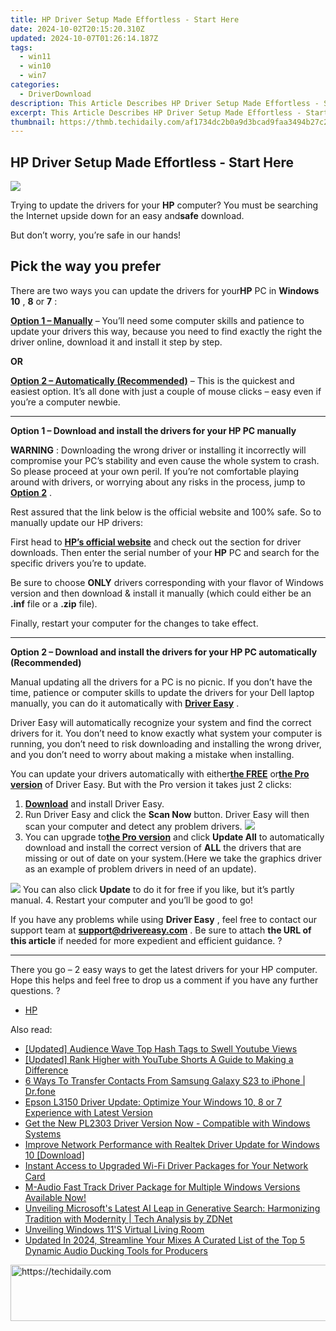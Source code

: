 ```yaml
---
title: HP Driver Setup Made Effortless - Start Here
date: 2024-10-02T20:15:20.310Z
updated: 2024-10-07T01:26:14.187Z
tags:
  - win11
  - win10
  - win7
categories:
  - DriverDownload
description: This Article Describes HP Driver Setup Made Effortless - Start Here
excerpt: This Article Describes HP Driver Setup Made Effortless - Start Here
thumbnail: https://thmb.techidaily.com/af1734dc2b0a9d3bcad9faa3494b27c219c63253c502adbe4dde73c3482b6b83.jpg
---
```


## HP Driver Setup Made Effortless - Start Here

![](https://images.drivereasy.com/wp-content/uploads/2018/10/img_5bb8235cdc55d.jpg)

 Trying to update the drivers for your **HP**   computer? You must be searching the Internet upside down for an easy and**safe** download.

But don’t worry, you’re safe in our hands!

## Pick the way you prefer

 There are two ways you can update the drivers for your**HP** PC in **Windows 10** , **8** or **7** :

[**Option 1 – Manually**](https://tools.techidaily.com/drivereasy/download/) – You’ll need some computer skills and patience to update your drivers this way, because you need to find exactly the right the driver online, download it and install it step by step.

**OR**

[**Option 2 – Automatically (Recommended)**](https://tools.techidaily.com/drivereasy/download/) – This is the quickest and easiest option. It’s all done with just a couple of mouse clicks – easy even if you’re a computer newbie.

---

 **Option 1 – Download and install the drivers for your HP PC manually**

**WARNING** : Downloading the wrong driver or installing it incorrectly will compromise your PC’s stability and even cause the whole system to crash. So please proceed at your own peril. If you’re not comfortable playing around with drivers, or worrying about any risks in the process, jump to [**Option 2**](https://tools.techidaily.com/drivereasy/download/) .

 Rest assured that the link below is the official website and 100% safe. So to manually update our HP drivers:

 First head to **[HP’s official website](https://www8.hp.com/us/en/home.html)** [](https://shop-links.co/link/?exclusive=1&publisher_slug=itechdaily19598&url=https%3A%2F%2Fwww.dell.com%2Fen-us) and check out the section for driver downloads. Then enter the serial number of your **HP** PC and search for the specific drivers you’re to update.

 Be sure to choose **ONLY** drivers corresponding with your flavor of Windows version and then download & install it manually (which could either be an **.inf** file or a **.zip** file).

Finally, restart your computer for the changes to take effect.

---

 **Option 2 – Download and install the drivers for your HP PC automatically (Recommended)**

 Manual updating all the drivers for a PC is no picnic. If you don’t have the time, patience or computer skills to update the  drivers for your Dell laptop manually, you can do it automatically with **[Driver Easy](https://tools.techidaily.com/drivereasy/download/)**  .

 Driver Easy will automatically recognize your system and find the correct drivers for it. You don’t need to know exactly what system your computer is running, you don’t need to risk downloading and installing the wrong driver, and you don’t need to worry about making a mistake when installing.

 You can update your drivers automatically with either[**the FREE**](https://tools.techidaily.com/drivereasy/download/)  or[**the Pro version**](https://tools.techidaily.com/drivereasy/download/) of Driver Easy. But with the Pro version it takes just 2 clicks:

1. **[Download](https://tools.techidaily.com/drivereasy/download/)**  and install Driver Easy.
2. Run Driver Easy and click the **Scan Now** button. Driver Easy will then scan your computer and detect any problem drivers. ![](https://images.drivereasy.com/wp-content/uploads/2018/07/img_5b5aefd675a7c.jpg)
3. You can upgrade to[**the Pro version**](https://tools.techidaily.com/drivereasy/download/) and click **Update All** to automatically download and install the correct version of **ALL**  the drivers that are missing or out of date on your system.(Here we take the graphics driver as an example of problem drivers in need of an update).  

![](https://images.drivereasy.com/wp-content/uploads/2018/10/img_5bb83229d86f1.jpg) You can also click **Update** to do it for free if you like, but it’s partly manual.
4. Restart your computer and you’ll be good to go!

 If you have any problems while using **Driver Easy** , feel free to contact our support team at **<support@drivereasy.com>** . Be sure to attach **the URL of this article** if needed for more expedient and efficient guidance. ?

---

 There you go – 2 easy ways to get the latest drivers for your HP computer. Hope this helps and feel free to drop us a comment if you have any further questions. ?

* [HP](https://tools.techidaily.com/drivereasy/download/)

<ins class="adsbygoogle"
     style="display:block"
     data-ad-format="autorelaxed"
     data-ad-client="ca-pub-7571918770474297"
     data-ad-slot="1223367746"></ins>

<ins class="adsbygoogle"
     style="display:block"
     data-ad-client="ca-pub-7571918770474297"
     data-ad-slot="8358498916"
     data-ad-format="auto"
     data-full-width-responsive="true"></ins>

<span class="atpl-alsoreadstyle">Also read:</span>
<div><ul>
<li><a href="https://youtube-data.techidaily.com/ed-audience-wave-top-hash-tags-to-swell-youtube-views/"><u>[Updated] Audience Wave Top Hash Tags to Swell Youtube Views</u></a></li>
<li><a href="https://facebook-video-share.techidaily.com/updated-rank-higher-with-youtube-shorts-a-guide-to-making-a-difference/"><u>[Updated] Rank Higher with YouTube Shorts A Guide to Making a Difference</u></a></li>
<li><a href="https://blog-min.techidaily.com/6-ways-to-transfer-contacts-from-samsung-galaxy-s23-to-iphone-drfone-by-drfone-transfer-from-android-transfer-from-android/"><u>6 Ways To Transfer Contacts From Samsung Galaxy S23 to iPhone | Dr.fone</u></a></li>
<li><a href="https://driver-download.techidaily.com/1722965870408-epson-l3150-driver-update-optimize-your-windows-10-8-or-7-experience-with-latest-version/"><u>Epson L3150 Driver Update: Optimize Your Windows 10, 8 or 7 Experience with Latest Version</u></a></li>
<li><a href="https://driver-download.techidaily.com/get-the-new-pl2303-driver-version-now-compatible-with-windows-systems/"><u>Get the New PL2303 Driver Version Now - Compatible with Windows Systems</u></a></li>
<li><a href="https://driver-download.techidaily.com/improve-network-performance-with-realtek-driver-update-for-windows-10-download/"><u>Improve Network Performance with Realtek Driver Update for Windows 10 [Download]</u></a></li>
<li><a href="https://driver-download.techidaily.com/instant-access-to-upgraded-wi-fi-driver-packages-for-your-network-card/"><u>Instant Access to Upgraded Wi-Fi Driver Packages for Your Network Card</u></a></li>
<li><a href="https://driver-download.techidaily.com/m-audio-fast-track-driver-package-for-multiple-windows-versions-available-now/"><u>M-Audio Fast Track Driver Package for Multiple Windows Versions Available Now!</u></a></li>
<li><a href="https://win-alternatives.techidaily.com/unveiling-microsofts-latest-ai-leap-in-generative-search-harmonizing-tradition-with-modernity-tech-analysis-by-zdnet/"><u>Unveiling Microsoft's Latest AI Leap in Generative Search: Harmonizing Tradition with Modernity | Tech Analysis by ZDNet</u></a></li>
<li><a href="https://win11-tips.techidaily.com/unveiling-windows-11s-virtual-living-room/"><u>Unveiling Windows 11'S Virtual Living Room</u></a></li>
<li><a href="https://sound-tweaking.techidaily.com/updated-in-2024-streamline-your-mixes-a-curated-list-of-the-top-5-dynamic-audio-ducking-tools-for-producers/"><u>Updated In 2024, Streamline Your Mixes A Curated List of the Top 5 Dynamic Audio Ducking Tools for Producers</u></a></li>
</ul></div>

<!-- affiliate ads begin -->
<a href="https://aligracehair.sjv.io/c/5597632/2047366/19272" target="_top" id="2047366">
  <img src="//a.impactradius-go.com/display-ad/19272-2047366" border="0" alt="https://techidaily.com" width="728" height="90"/>
</a>
<img height="0" width="0" src="https://aligracehair.sjv.io/i/5597632/2047366/19272" style="position:absolute;visibility:hidden;" border="0" />
<!-- affiliate ads end -->

